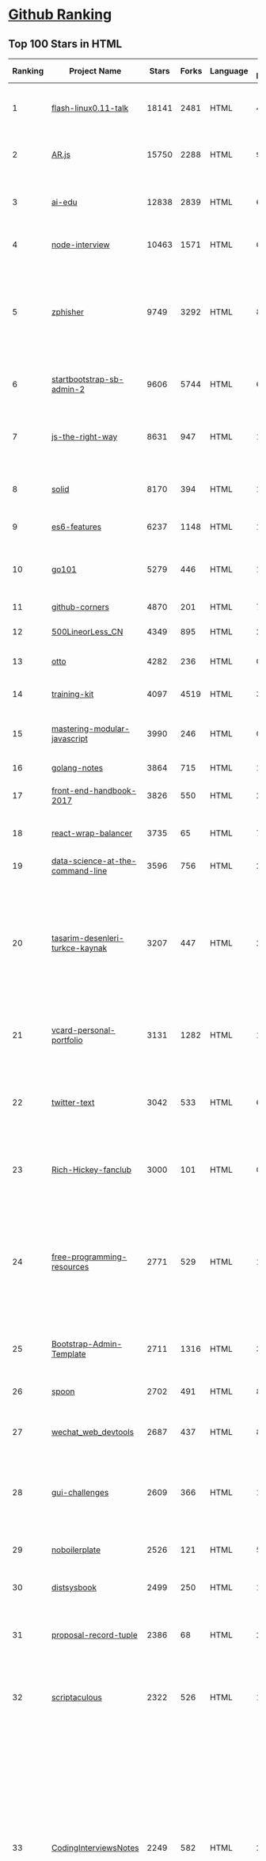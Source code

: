 [Github Ranking](../README.md)
==========

## Top 100 Stars in HTML

| Ranking | Project Name | Stars | Forks | Language | Open Issues | Description | Last Commit |
| ------- | ------------ | ----- | ----- | -------- | ----------- | ----------- | ----------- |
| 1 | [flash-linux0.11-talk](https://github.com/dibingfa/flash-linux0.11-talk) | 18141 | 2481 | HTML | 44 | 你管这破玩意叫操作系统源码 — 像小说一样品读 Linux 0.11 核心代码 | 2023-06-11T11:07:54Z |
| 2 | [AR.js](https://github.com/jeromeetienne/AR.js) | 15750 | 2288 | HTML | 9 | Efficient Augmented Reality for the Web - 60fps on mobile! | 2022-12-07T23:32:13Z |
| 3 | [ai-edu](https://github.com/microsoft/ai-edu) | 12838 | 2839 | HTML | 69 | AI education materials for Chinese students, teachers and IT professionals. | 2023-10-17T07:04:18Z |
| 4 | [node-interview](https://github.com/ElemeFE/node-interview) | 10463 | 1571 | HTML | 6 | How to pass the Node.js interview of ElemeFE. | 2020-10-19T03:29:22Z |
| 5 | [zphisher](https://github.com/htr-tech/zphisher) | 9749 | 3292 | HTML | 83 | An automated phishing tool with 30+ templates. This Tool is made for educational purpose only ! Author will not be responsible for any misuse of this toolkit ! | 2024-01-06T10:18:10Z |
| 6 | [startbootstrap-sb-admin-2](https://github.com/StartBootstrap/startbootstrap-sb-admin-2) | 9606 | 5744 | HTML | 67 | A free, open source, Bootstrap admin theme created by Start Bootstrap | 2023-12-03T11:23:42Z |
| 7 | [js-the-right-way](https://github.com/braziljs/js-the-right-way) | 8631 | 947 | HTML | 17 | An easy-to-read, quick reference for JS best practices, accepted coding standards, and links around the Web | 2021-10-31T10:32:14Z |
| 8 | [solid](https://github.com/solid/solid) | 8170 | 394 | HTML | 126 | Solid - Re-decentralizing the web (project directory) | 2022-08-24T14:54:37Z |
| 9 | [es6-features](https://github.com/rse/es6-features) | 6237 | 1148 | HTML | 16 | ECMAScript 6: Feature Overview & Comparison | 2020-11-21T17:25:58Z |
| 10 | [go101](https://github.com/go101/go101) | 5279 | 446 | HTML | 10 | An up-to-date (unofficial) knowledge base for Go programming self learning | 2023-12-13T06:38:17Z |
| 11 | [github-corners](https://github.com/tholman/github-corners) | 4870 | 201 | HTML | 7 | A fresher "Fork me on GitHub" callout. | 2023-03-21T21:11:05Z |
| 12 | [500LineorLess_CN](https://github.com/HT524/500LineorLess_CN) | 4349 | 895 | HTML | 2 | 500 line or less 中文翻译计划。 | 2022-04-07T02:09:08Z |
| 13 | [otto](https://github.com/hashicorp/otto) | 4282 | 236 | HTML | 0 | Development and deployment made easy. | 2020-06-26T17:13:47Z |
| 14 | [training-kit](https://github.com/github/training-kit) | 4097 | 4519 | HTML | 38 | Open source courseware for Git and GitHub | 2023-12-01T06:39:54Z |
| 15 | [mastering-modular-javascript](https://github.com/mjavascript/mastering-modular-javascript) | 3990 | 246 | HTML | 0 | 📦 Module thinking, principles, design patterns and best practices. | 2020-10-14T17:54:43Z |
| 16 | [golang-notes](https://github.com/cch123/golang-notes) | 3864 | 715 | HTML | 16 | Go source code analysis(zh-cn) | 2022-07-18T09:30:00Z |
| 17 | [front-end-handbook-2017](https://github.com/FrontendMasters/front-end-handbook-2017) | 3826 | 550 | HTML | 2 | 2017 edition of our front-end development guide | 2023-10-02T20:40:06Z |
| 18 | [react-wrap-balancer](https://github.com/shuding/react-wrap-balancer) | 3735 | 65 | HTML | 7 | Simple React Component That Makes Titles More Readable | 2023-12-13T14:23:33Z |
| 19 | [data-science-at-the-command-line](https://github.com/jeroenjanssens/data-science-at-the-command-line) | 3596 | 756 | HTML | 23 | Data Science at the Command Line | 2023-10-31T21:49:08Z |
| 20 | [tasarim-desenleri-turkce-kaynak](https://github.com/yusufyilmazfr/tasarim-desenleri-turkce-kaynak) | 3207 | 447 | HTML | 2 | Türkçe kaynağa destek olması amacıyla oluşturulmuş bir kaynaktır. Konu anlatımının yanı sıra C#, Java, Go, Python, Kotlin ve TypeScript gibi birçok dilde tasarım desenlerinin uygulamasını içermektedir. | 2023-11-08T19:07:07Z |
| 21 | [vcard-personal-portfolio](https://github.com/codewithsadee/vcard-personal-portfolio) | 3131 | 1282 | HTML | 11 | vCard is a fully responsive personal portfolio website, responsive for all devices. | 2023-12-27T13:37:28Z |
| 22 | [twitter-text](https://github.com/twitter/twitter-text) | 3042 | 533 | HTML | 65 | Twitter Text Libraries. This code is used at Twitter to tokenize and parse text to meet the expectations for what can be used on the platform. | 2023-07-08T20:36:15Z |
| 23 | [Rich-Hickey-fanclub](https://github.com/tallesl/Rich-Hickey-fanclub) | 3000 | 101 | HTML | 0 | "every time I watch one of his talks I feel like someone has gone in and organized my brain" | 2023-05-21T13:12:04Z |
| 24 | [free-programming-resources](https://github.com/liyupi/free-programming-resources) | 2771 | 529 | HTML | 1 | 💎 免费的编程资源大全，持续更新！🔥 覆盖各种语言和方向（Java \ Python \ C++ \ JavaScript \ Golang \ 前端 \ 后端等）的学习路线、贴心教程、项目实战、编程书籍、面试合集、实用资源等，对程序员非常有帮助！ | 2022-12-12T16:48:33Z |
| 25 | [Bootstrap-Admin-Template](https://github.com/puikinsh/Bootstrap-Admin-Template) | 2711 | 1316 | HTML | 35 | Metis - Free Bootstrap Admin Dashboard Template | 2024-01-03T03:40:29Z |
| 26 | [spoon](https://github.com/square/spoon) | 2702 | 491 | HTML | 88 | Distributing instrumentation tests to all your Androids. | 2023-05-09T21:15:58Z |
| 27 | [wechat_web_devtools](https://github.com/cytle/wechat_web_devtools) | 2687 | 437 | HTML | 88 | 微信开发者工具(微信小程序)linux完美支持 | 2020-09-14T09:36:42Z |
| 28 | [gui-challenges](https://github.com/argyleink/gui-challenges) | 2609 | 366 | HTML | 16 | Components from the YouTube show GUI Challenges: accessible, responsive, adaptive and cross browser components. | 2024-01-04T13:40:07Z |
| 29 | [noboilerplate](https://github.com/0atman/noboilerplate) | 2526 | 121 | HTML | 5 | Code for my talks on the No Boilerplate channel | 2024-01-03T14:42:44Z |
| 30 | [distsysbook](https://github.com/mixu/distsysbook) | 2499 | 250 | HTML | 15 | The book Distributed systems: for fun and profit | 2022-11-20T07:42:25Z |
| 31 | [proposal-record-tuple](https://github.com/tc39/proposal-record-tuple) | 2386 | 68 | HTML | 27 | ECMAScript proposal for the Record and Tuple value types. \| Stage 2: it will change! | 2023-12-13T08:18:01Z |
| 32 | [scriptaculous](https://github.com/madrobby/scriptaculous) | 2322 | 526 | HTML | 18 | script.aculo.us is an open-source JavaScript framework for visual effects and interface behaviours. | 2023-04-26T22:14:14Z |
| 33 | [CodingInterviewsNotes](https://github.com/yzhu798/CodingInterviewsNotes) | 2249 | 582 | HTML | 2 | 涵盖C++ Primer 5th、 effective C++ 、 STL api和demos C++ 基础知识与理论、 智能指针、C++11、 Git教程 Linux命令 Unix操作系统（进程、线程、内存管理、信号）计算机网络、 数据结构（排序、查找）、数据库、、C++对象模型、 设计模式、算法（《剑指offer》、leetcode、lintcode、hihocoder、《王道程序员求职宝典》）、面试题、嵌入式相关等 | 2022-01-16T11:34:30Z |
| 34 | [github-cards](https://github.com/lepture/github-cards) | 2095 | 147 | HTML | 25 | The unofficial GitHub Cards. Card for your GitHub profile, card for your GitHub repositories. | 2023-01-02T11:34:06Z |
| 35 | [dockerfile](https://github.com/mritd/dockerfile) | 2069 | 703 | HTML | 1 | some personally made dockerfile | 2021-10-11T06:11:29Z |
| 36 | [Contribute-To-This-Project](https://github.com/Syknapse/Contribute-To-This-Project) | 2001 | 2761 | HTML | 5 | This project is waiting for your contribution. If you have never contributed code on GitHub before, this is the project to get you started. | 2024-01-06T13:01:34Z |
| 37 | [angular-xeditable](https://github.com/vitalets/angular-xeditable) | 1923 | 408 | HTML | 103 | Edit in place for AngularJS | 2023-01-10T23:18:55Z |
| 38 | [lightbox](https://github.com/ashleydw/lightbox) | 1856 | 1320 | HTML | 40 | A lightbox gallery plugin for Bootstrap | 2020-05-07T23:41:58Z |
| 39 | [abcjs](https://github.com/paulrosen/abcjs) | 1754 | 266 | HTML | 159 | javascript for rendering abc music notation | 2023-12-24T20:39:27Z |
| 40 | [resume-template](https://github.com/jglovier/resume-template) | 1745 | 1691 | HTML | 14 | :page_facing_up::briefcase::tophat: A simple Jekyll + GitHub Pages powered resume template. | 2023-10-31T21:37:32Z |
| 41 | [reactpatterns](https://github.com/chantastic/reactpatterns) | 1725 | 106 | HTML | 5 | Patterns for React Developers | 2022-01-15T01:23:45Z |
| 42 | [magicmethods](https://github.com/RafeKettler/magicmethods) | 1688 | 352 | HTML | 13 | Guide to Python's magic methods | 2023-12-25T07:09:52Z |
| 43 | [nginx-gui](https://github.com/onlyGuo/nginx-gui) | 1658 | 462 | HTML | 15 | Nginx GUI Manager | 2023-09-28T08:33:03Z |
| 44 | [mitro](https://github.com/mitro-co/mitro) | 1651 | 254 | HTML | 73 | Repository for all Mitro client & server code | 2015-10-10T19:35:53Z |
| 45 | [Simple-Grid](https://github.com/ThisIsDallas/Simple-Grid) | 1645 | 289 | HTML | 13 | A basic responsive grid for winners. This project is based on Chris Coyier's post on grids http://css-tricks.com/dont-overthink-it-grids/ | 2022-07-25T12:22:32Z |
| 46 | [gifs](https://github.com/jglovier/gifs) | 1642 | 349 | HTML | 0 | :joy: :camera: :sparkler: Storage place for all mah gifs. | 2023-04-12T05:58:10Z |
| 47 | [requests-for-research](https://github.com/openai/requests-for-research) | 1635 | 620 | HTML | 5 | A living collection of deep learning problems | 2023-04-02T11:49:13Z |
| 48 | [bulmaswatch](https://github.com/jenil/bulmaswatch) | 1624 | 147 | HTML | 15 | Themes for Bulma | 2023-04-12T05:56:47Z |
| 49 | [javascript-basics](https://github.com/learning-zone/javascript-basics) | 1622 | 617 | HTML | 0 | JavaScript Basics  | 2023-06-11T09:47:45Z |
| 50 | [zoom.js](https://github.com/hakimel/zoom.js) | 1581 | 296 | HTML | 10 | zoom in on any element in the DOM | 2021-05-06T19:18:59Z |
| 51 | [SpiderBook](https://github.com/qiyeboy/SpiderBook) | 964 | 519 | HTML | 60 | <<python爬虫开发与项目实战>>书籍配套源码和说明 | 2019-03-22T16:32:57Z |
| 52 | [NViconsLib_Silhouette](https://github.com/nullice/NViconsLib_Silhouette) | 955 | 166 | HTML | 2 | vector PSD and SVG  popular website Icon (Especially China )  | 2020-10-01T12:57:51Z |
| 53 | [watchmen](https://github.com/iloire/watchmen) | 945 | 199 | HTML | 26 | A simple node.js service monitor | 2021-02-12T05:53:25Z |
| 54 | [imglab](https://github.com/NaturalIntelligence/imglab) | 930 | 560 | HTML | 36 | To speedup and simplify image labeling/ annotation process with multiple supported formats. | 2024-01-01T11:36:16Z |
| 55 | [laravel-angular-admin](https://github.com/silverbux/laravel-angular-admin) | 927 | 424 | HTML | 28 | Laravel + Angularjs + Bootstrap + AdminLTE binded by Gulp workflow Admin Dashboard Boilerplate / Starter.  | 2017-11-27T08:38:04Z |
| 56 | [dzslides](https://github.com/paulrouget/dzslides) | 927 | 259 | HTML | 25 | DZSlides is a one-file HTML template to build slides in HTML5 and CSS3. | 2022-08-30T09:10:32Z |
| 57 | [stream-react-example](https://github.com/GetStream/stream-react-example) | 923 | 154 | HTML | 6 | Use React and Redux to build your own feature-rich and scalable social network app! Visit cabin.getstream.io for an overview of all 8 tutorials and a live demo. | 2018-10-08T17:37:09Z |
| 58 | [HYPE_Processing](https://github.com/hype/HYPE_Processing) | 919 | 150 | HTML | 25 | HYPE for Processing | 2023-08-30T15:54:15Z |
| 59 | [toolbox](https://github.com/phodal/toolbox) | 907 | 182 | HTML | 8 | Phodal's Toolbox | 2017-11-13T02:25:14Z |
| 60 | [ppts](https://github.com/iv-web/ppts) | 904 | 180 | HTML | 0 | 团队对外分享ppt | 2020-10-20T09:05:48Z |
| 61 | [SF-zh](https://github.com/Coq-zh/SF-zh) | 899 | 66 | HTML | 5 | 《软件基础》中译版 Software Foundations Chinese Translation | 2022-03-14T05:34:55Z |
| 62 | [proposal-built-in-modules](https://github.com/tc39/proposal-built-in-modules) | 881 | 29 | HTML | 36 | None | 2023-06-02T05:05:32Z |
| 63 | [AndroidTDDBootStrap](https://github.com/Piasy/AndroidTDDBootStrap) | 879 | 148 | HTML | 5 | A bootstrap project for TDD Android. | 2018-03-08T01:07:42Z |
| 64 | [clowncar](https://github.com/estelle/clowncar) | 872 | 45 | HTML | 4 | Clown Car Responsive Image Technique | 2019-10-15T02:57:31Z |
| 65 | [sufee-admin-dashboard](https://github.com/puikinsh/sufee-admin-dashboard) | 863 | 499 | HTML | 18 | A simple yet powerful Bootstrap 4 admin dashboard template.  | 2019-03-06T10:48:48Z |
| 66 | [Auto-Layout](https://github.com/AnimaApp/Auto-Layout) | 860 | 42 | HTML | 72 | Auto Layout for Sketch | 2019-09-25T15:59:25Z |
| 67 | [openwebicons](https://github.com/pfefferle/openwebicons) | 849 | 159 | HTML | 2 | A font! | 2023-10-07T16:48:42Z |
| 68 | [ionic-preview-app](https://github.com/ionic-team/ionic-preview-app) | 848 | 1567 | HTML | 0 | The Ionic Component Demos | 2023-04-16T22:55:44Z |
| 69 | [mini-player](https://github.com/muhammed/mini-player) | 845 | 294 | HTML | 10 | None | 2023-01-20T06:39:30Z |
| 70 | [git-pissed](https://github.com/chrishunt/git-pissed) | 838 | 20 | HTML | 0 | gitting pissed about your code | 2015-07-29T18:31:24Z |
| 71 | [gridless-boilerplate](https://github.com/frankpf/gridless-boilerplate) | 838 | 100 | HTML | 5 | Gridless is an awesome HTML5 and CSS3 boilerplate for making responsive, cross-browser websites with beautiful typography | 2020-10-15T19:35:26Z |
| 72 | [tailwind-dashboard-windster](https://github.com/themesberg/tailwind-dashboard-windster) | 834 | 116 | HTML | 2 | Free and open-source admin dashboard interface built on top of Tailwind CSS and Flowbite | 2023-01-16T07:33:46Z |
| 73 | [geomicons-open](https://github.com/jxnblk/geomicons-open) | 831 | 47 | HTML | 0 | Open Source Icons for the Web | 2017-12-14T20:14:26Z |
| 74 | [bootstrap-notify](https://github.com/goodybag/bootstrap-notify) | 828 | 229 | HTML | 14 | Bootstrap alert system made better, builds off of bootstrap-alert.js | 2023-05-20T08:12:37Z |
| 75 | [ClashA](https://github.com/ccg2018/ClashA) | 818 | 138 | HTML | 19 | A Android GUI for Clash | 2019-12-20T01:16:40Z |
| 76 | [lockr](https://github.com/tsironis/lockr) | 817 | 79 | HTML | 10 | A minimal API wrapper for localStorage | 2023-03-06T10:40:06Z |
| 77 | [offline-wikipedia](https://github.com/jakearchibald/offline-wikipedia) | 813 | 101 | HTML | 5 | Demo of how something like Wikipedia could be offline-first | 2022-01-27T14:46:31Z |
| 78 | [archie](https://github.com/athul/archie) | 807 | 262 | HTML | 15 | A minimal Hugo Theme | 2023-11-04T04:48:14Z |
| 79 | [embeddedsw](https://github.com/Xilinx/embeddedsw) | 806 | 1035 | HTML | 164 | Xilinx Embedded Software (embeddedsw) Development | 2023-12-27T16:35:08Z |
| 80 | [docs.nestjs.cn](https://github.com/nestcn/docs.nestjs.cn) | 794 | 274 | HTML | 5 | nestjs 中文文档 | 2023-12-23T01:40:14Z |
| 81 | [stocks](https://github.com/toddwschneider/stocks) | 792 | 119 | HTML | 0 | A free, lightweight, blazing-fast static page to get stock quotes using IEX Cloud | 2021-10-29T14:29:07Z |
| 82 | [svg-workshop](https://github.com/sdras/svg-workshop) | 783 | 316 | HTML | 1 | Materials for SVG Essentials & Animation Course | 2019-01-15T00:27:34Z |
| 83 | [redmine_backlogs](https://github.com/backlogs/redmine_backlogs) | 775 | 465 | HTML | 167 | A Redmine plugin for agile teams | 2023-08-17T03:39:22Z |
| 84 | [EternalJukebox](https://github.com/UnderMybrella/EternalJukebox) | 763 | 136 | HTML | 101 | The internal workings for the Eternal Jukebox, a rehosting of the Infinite Jukebox | 2023-09-08T04:59:42Z |
| 85 | [jr](https://github.com/xeoncross/jr) | 760 | 43 | HTML | 14 | Jr. the static, static javascript site generator (you should see this) | 2020-11-02T08:18:16Z |
| 86 | [floatlabels.js](https://github.com/probots-io/floatlabels.js) | 752 | 108 | HTML | 10 | Follows the famous Float Label Pattern. Built on jQuery.  | 2017-03-29T00:44:13Z |
| 87 | [markdown-syntax-zhtw](https://github.com/othree/markdown-syntax-zhtw) | 747 | 859 | HTML | 1 | Markdown 語法說明中文版 | 2020-08-14T03:54:58Z |
| 88 | [dead-simple-grid](https://github.com/mourner/dead-simple-grid) | 747 | 97 | HTML | 3 | Dead Simple Grid is a responsive CSS grid micro framework that is just that. Dead simple. | 2016-04-10T21:41:25Z |
| 89 | [Monocle](https://github.com/joseph/Monocle) | 743 | 199 | HTML | 66 | A silky, tactile browser-based ebook JavaScript library. | 2017-12-11T18:57:16Z |
| 90 | [github-fork-ribbon-css](https://github.com/simonwhitaker/github-fork-ribbon-css) | 740 | 152 | HTML | 0 | A CSS-only, resolution-independent "Fork me on GitHub" ribbon. | 2023-01-08T14:00:14Z |
| 91 | [SQLInjectionWiki](https://github.com/NetSPI/SQLInjectionWiki) | 730 | 156 | HTML | 2 | A wiki focusing on aggregating and documenting various SQL injection methods | 2023-06-13T16:21:29Z |
| 92 | [vulbase](https://github.com/cckuailong/vulbase) | 711 | 205 | HTML | 3 | 各大漏洞文库合集 | 2021-10-05T01:04:59Z |
| 93 | [angular-tree-control](https://github.com/wix-incubator/angular-tree-control) | 709 | 284 | HTML | 112 | Angular JS Tree | 2023-03-20T12:07:53Z |
| 94 | [type-theme](https://github.com/rohanchandra/type-theme) | 701 | 560 | HTML | 1 | A free and open-source Jekyll theme with responsive design. Great for blogs and easy to customize. | 2023-01-15T11:09:22Z |
| 95 | [hexo-theme-huxblog](https://github.com/Kaijun/hexo-theme-huxblog) | 700 | 140 | HTML | 17 | :blue_car: Ported Theme of Hux Blog | 2017-07-19T11:14:16Z |
| 96 | [techradar](https://github.com/bdargan/techradar) | 693 | 295 | HTML | 5 | Build your own Technology Radar. Inspired by ThoughtWorks Technology Radar. | 2019-02-26T09:49:10Z |
| 97 | [pageResponse](https://github.com/peunzhang/pageResponse) | 686 | 238 | HTML | 9 | 移动端响应式插件 | 2019-10-09T06:12:24Z |
| 98 | [CS-Notes](https://github.com/wx-chevalier/CS-Notes) | 679 | 144 | HTML | 0 | :books: 编程语言语法基础与工程实践，JavaScript \| Java \| Python \| Go \| Rust \| CPP \| Swift | 2024-01-05T05:53:46Z |
| 99 | [four-semesters-of-cs](https://github.com/btholt/four-semesters-of-cs) | 672 | 225 | HTML | 9 | None | 2020-05-17T11:31:10Z |
| 100 | [pytorch-for-numpy-users](https://github.com/wkentaro/pytorch-for-numpy-users) | 662 | 83 | HTML | 0 | PyTorch for Numpy users. https://pytorch-for-numpy-users.wkentaro.com | 2023-02-05T15:40:12Z |

